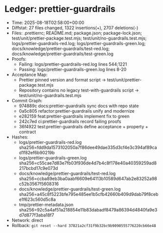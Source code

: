 # Ledger: prettier-guardrails
- Time: 2025-08-18T02:58:00+00:00
- Diffstat: 27 files changed, 1322 insertions(+), 2707 deletions(-)
- Files: .prettierrc; README.md; package.json; package-lock.json; test/unit/prettier-package.test.mjs; test/unit/no-guardrails.test.mjs; logs/prettier-guardrails-red.log; logs/prettier-guardrails-green.log; docs/knowledge/prettier-guardrails/test-red.log; docs/knowledge/prettier-guardrails/test-green.log
- Proofs:
  - Failing: logs/prettier-guardrails-red.log lines 544;1221
  - Passing: logs/prettier-guardrails-green.log lines 8-20
- Acceptance Map:
  - Prettier pinned version and format script -> test/unit/prettier-package.test.mjs
  - Repository contains no legacy test-with-guardrails script -> test/unit/no-guardrails.test.mjs
- Commit Graph:
  - 974889c docs:prettier-guardrails sync docs with repo state
  - 0a5c805 refactor:prettier-guardrails unify and modernize
  - e282159 feat:prettier-guardrails implement fix to green
  - 242c7ed ci:prettier-guardrails record failing proofs
  - 36f4922 test:prettier-guardrails define acceptance + property + contract
- Hashes:
  - logs/prettier-guardrails-red.log sha256=fdd9da1573102050a7f86dee49dae335d3cf4e3c394af89cad1f82ef6b90219b
  - logs/prettier-guardrails-green.log sha256=c55cae7d83e7fb03f936de4d7b4c8f178e40a40359259ad8217bcbd17c9e073d
  - docs/knowledge/prettier-guardrails/test-red.log sha256=ccba89eb3ba0aabf6609e64113b10589d647ab2e83252a98c52b3567f5608316
  - docs/knowledge/prettier-guardrails/test-green.log sha256=a45c8f5223bfe795e485ee1b5cfb42660b409d9dab79f8cebe1f623c560d5c8a
  - tmp/prettier-metadata.json sha256=92c5a4af51a218854e11b83dabadf8479a86394d4840fa9e3d7d877f3aba18f7
- Network: direct
- Rollback: `git reset --hard 37821a2cf31f9b32bc9b9090555776220cb66e48`
